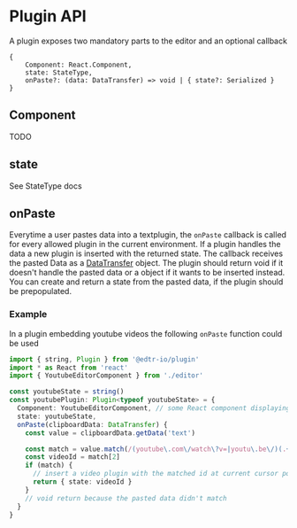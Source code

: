 # Plugin API

A plugin exposes two mandatory parts to the editor and an optional callback

```
{
    Component: React.Component,
    state: StateType,
    onPaste?: (data: DataTransfer) => void | { state?: Serialized }
}
```

## Component

TODO

## state

See StateType docs

## onPaste

Everytime a user pastes data into a textplugin, the `onPaste` callback is called for every allowed plugin in the current environment. If a plugin handles the data a new plugin is inserted with the returned state.
The callback receives the pasted Data as a [DataTransfer](https://developer.mozilla.org/en-US/docs/Web/API/DataTransfer) object.
The plugin should return void if it doesn't handle the pasted data or a object if it wants to be inserted instead. You can create and return a state from the pasted data, if the plugin should be prepopulated.

### Example

In a plugin embedding youtube videos the following `onPaste` function could be used

```typescript
import { string, Plugin } from '@edtr-io/plugin'
import * as React from 'react'
import { YoutubeEditorComponent } from './editor' 

const youtubeState = string()
const youtubePlugin: Plugin<typeof youtubeState> = {
  Component: YoutubeEditorComponent, // some React component displaying the youtube video
  state: youtubeState,
  onPaste(clipboardData: DataTransfer) {
    const value = clipboardData.getData('text')

    const match = value.match(/(youtube\.com\/watch\?v=|youtu\.be\/)(.+)/)
    const videoId = match[2]
    if (match) {
      // insert a video plugin with the matched id at current cursor position
      return { state: videoId }
    }
    // void return because the pasted data didn't match
  }
}
```
